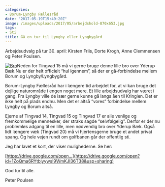 ```yaml
---
categories:
- Borum-Lyngby Fællesråd
date: "2017-05-19T15:49:20Z"
image: /images/uploads/2017/05/arbejdshold-870x653.jpg
tags:
- Sti
title: Gå en tur til Lyngby eller Lyngbygård
---
```


Arbejdsudvalg på tur 30. april: Kirsten Friis, Dorte Krogh, Anne Clemmensen og Peter Poulsen.

[![Bro](/images/uploads/2017/05/bro-300x225.jpg)](/images/uploads/2017/05/bro.jpg)Neden for Tingvad 15 må vi gerne bruge denne lille bro over Yderup Bæk.Nu er der helt officielt “hul igennem”, så der er gå-forbindelse mellem Borum og Lyngby/Lyngbygård.

Borum-Lyngby Fællesråd har i længere tid arbejdet for, at vi kan bruge det dejlige naturområde i engen noget mere. Et lille arbejdsudvalg har været i gang. Fra Lyngby ville de især gerne kunne gå langs åen til Kringlen. Det er ikke helt på plads endnu. Men det er altså “vores” forbindelse mellem Lyngby og Borum altså.

Ejerne af Tingvad 14, Tingvad 15 og Tingvad 17 er alle venlige og fremkommelige mennesker, der straks sagde “selvfølgelig”. Derfor er der nu problemløs adgang til en lille, men nødvendig bro over Yderup Bæk. Også lidt længere væk (Tingvad 20) må vi hjertensgerne bruge et andet privat spang. Og hele vejen rundt om golfbanen går der offentlig sti.

Jeg har lavet et kort, der viser mulighederne. Se her:



[https://drive.google.com/open…](https://drive.google.com/open?id=1ZoQma6RYtbjyywsI9WmKJI36T38&usp=sharing)

God tur til alle.

Peter Poulsen


